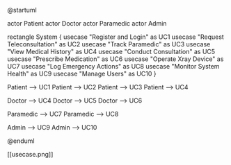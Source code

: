 @startuml

actor Patient
actor Doctor
actor Paramedic
actor Admin

rectangle System {
  usecase "Register and Login" as UC1
  usecase "Request Teleconsultation" as UC2
  usecase "Track Paramedic" as UC3
  usecase "View Medical History" as UC4
  usecase "Conduct Consultation" as UC5
  usecase "Prescribe Medication" as UC6
  usecase "Operate Xray Device" as UC7
  usecase "Log Emergency Actions" as UC8
  usecase "Monitor System Health" as UC9
  usecase "Manage Users" as UC10
}

Patient --> UC1
Patient --> UC2
Patient --> UC3
Patient --> UC4

Doctor --> UC4
Doctor --> UC5
Doctor --> UC6

Paramedic --> UC7
Paramedic --> UC8

Admin --> UC9
Admin --> UC10

@enduml

[[usecase.png]]